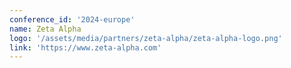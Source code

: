 ```yaml
---
conference_id: '2024-europe'
name: Zeta Alpha
logo: '/assets/media/partners/zeta-alpha/zeta-alpha-logo.png'
link: 'https://www.zeta-alpha.com'
---
```

